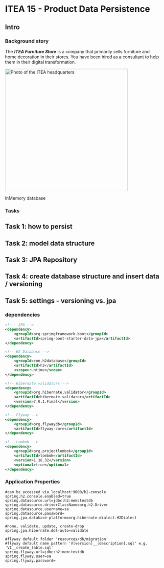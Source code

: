 # ITEA 15 - Product Data Persistence

## Intro

### Background story

The ***ITEA Furniture Store*** is a company that primarily sells furniture
and home decoration in their stores. You have been hired as a consultant to
help them in their digital transformation.

<img src="assets/images/ITEA.jpg" width="400" alt="Photo of the ITEA headquarters" />

InMemory database

### Tasks

## Task 1: how to persist
## Task 2: model data structure
## Task 3: JPA Repository
## Task 4: create database structure and insert data / versioning 
## Task 5: settings - versioning vs. jpa 


### dependencies

```xml
<!--- JPA -->
<dependency>
    <groupId>org.springframework.boot</groupId>
    <artifactId>spring-boot-starter-data-jpa</artifactId>
</dependency>

<!-- H2 Database -->
<dependency>
    <groupId>com.h2database</groupId>
    <artifactId>h2</artifactId>
    <scope>runtime</scope>
</dependency>

<!-- Hibernate validators -->
<dependency>
    <groupId>org.hibernate.validator</groupId>
    <artifactId>hibernate-validator</artifactId>
    <version>7.0.1.Final</version>
</dependency>

<!-- Flyway -->
<dependency>
    <groupId>org.flywaydb</groupId>
    <artifactId>flyway-core</artifactId>
</dependency>

<!-- Lombok -->
<dependency>
    <groupId>org.projectlombok</groupId>
    <artifactId>lombok</artifactId>
    <version>1.18.32</version>
    <optional>true</optional>
</dependency>
```

### Application Properties
```properties
#can be accessed via localhost:9000/h2-console
spring.h2.console.enabled=true
spring.datasource.url=jdbc:h2:mem:testdb
spring.datasource.driverClassName=org.h2.Driver
spring.datasource.username=sa
spring.datasource.password=
spring.jpa.database-platform=org.hibernate.dialect.H2Dialect

#none, validate, update, create-drop
spring.jpa.hibernate.ddl-auto=validate

#flyway default folder 'resources/db/migration'
#flyway default name pattern 'V[version]__[description].sql' e.g. 'V1__create_table.sql'
spring.flyway.url=jdbc:h2:mem:testdb
spring.flyway.user=sa
spring.flyway.password=
```

